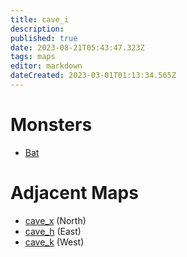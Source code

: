 ```yaml
---
title: cave_i
description: 
published: true
date: 2023-08-21T05:43:47.323Z
tags: maps
editor: markdown
dateCreated: 2023-03-01T01:13:34.565Z
---
```


# Monsters
 * [Bat](/monsters/bat)

# Adjacent Maps
 * [cave_x](/maps/cave_x) (North)
 * [cave_h](/maps/cave_h) (East)
 * [cave_k](/maps/cave_k) (West)
